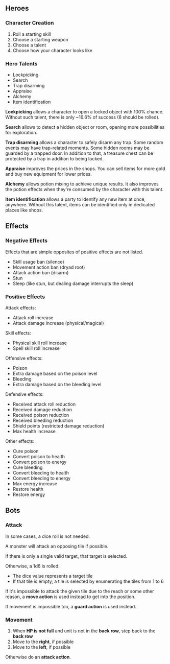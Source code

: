 ## Heroes

### Character Creation

1. Roll a starting skill 
2. Choose a starting weapon
3. Choose a talent
4. Choose how your character looks like

### Hero Talents

* Lockpicking
* Search
* Trap disarming
* Appraise
* Alchemy
* Item identification

**Lockpicking** allows a character to open a locked object with 100% chance. Without such talent, there is only ~16.6% of success (6 should be rolled).

**Search** allows to detect a hidden object or room, opening more possibilities for exploration.

**Trap disarming** allows a character to safely disarm any trap. Some random events may have trap-related moments. Some hidden rooms may be guarded by a trapped door. In addition to that, a treasure chest can be protected by a trap in addition to being locked.

**Appraise** improves the prices in the shops. You can sell items for more gold and buy new equipment for lower prices.

**Alchemy** allows potion mixing to achieve unique results. It also improves the potion effects when they're consumed by the character with this talent.

**Item identification** allows a party to identify any new item at once, anywhere. Without this talent, items can be identified only in dedicated places like shops.

## Effects

### Negative Effects

Effects that are simple opposites of positive effects are not listed.

* Skill usage ban (silence)
* Movement action ban (dryad root)
* Attack action ban (disarm)
* Stun
* Sleep (like stun, but dealing damage interrupts the sleep)

### Positive Effects

Attack effects:

* Attack roll increase
* Attack damage increase (physical/magical)

Skill effects:

* Physical skill roll increase
* Spell skill roll increase

Offensive effects:

* Poison
* Extra damage based on the poison level
* Bleeding
* Extra damage based on the bleeding level

Defensive effects:

* Received attack roll reduction
* Received damage reduction
* Received poison reduction
* Received bleeding reduction
* Shield points (restricted damage reduction)
* Max health increase

Other effects:

* Cure poison
* Convert poison to health
* Convert poison to energy
* Cure bleeding
* Convert bleeding to health
* Convert bleeding to energy
* Max energy increase
* Restore health
* Restore energy

## Bots

### Attack

In some cases, a dice roll is not needed.

A monster will attack an opposing tile if possible.

If there is only a single valid target, that target is selected.

Otherwise, a 1d6 is rolled:

* The dice value represents a target tile
* If that tile is empty, a tile is selected by enumerating the tiles from 1 to 6

If it's impossible to attack the given tile due to the reach or some other reason, a **move action** is used instead to get into the position.

If movement is impossible too, a **guard action** is used instead.

### Movement

1. When **HP is not full** and unit is not in the **back row**, step back to the **back row**
2. Move to the **right**, if possible
3. Move to the **left**, if possible

Otherwise do an **attack action**.
